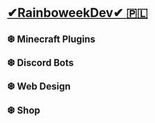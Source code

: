 <a href="rainboweeekdev.xyz"> <h1> ✔RainboweekDev✔ :poland: </h1> </a>
<h2> ❆ Minecraft Plugins </h2>
<h2> ❆ Discord Bots </h2>
<h2> ❆ Web Design </h2>
<h2> ❆ Shop </h2>
